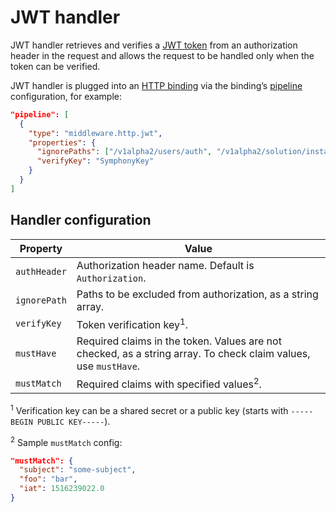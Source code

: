 # JWT handler

JWT handler retrieves and verifies a [JWT token](https://jwt.io/) from an authorization header in the request and allows the request to be handled only when the token can be verified.

JWT handler is plugged into an [HTTP binding](../bindings/http-binding.md) via the binding’s [pipeline](../bindings/http-binding.md#pipeline) configuration, for example:

```json
"pipeline": [
  {
    "type": "middleware.http.jwt",                   
    "properties": {
      "ignorePaths": ["/v1alpha2/users/auth", "/v1alpha2/solution/instances"],
      "verifyKey": "SymphonyKey"
    }
  }
]
```

## Handler configuration

|Property|Value|
|--------|--------|
| `authHeader` | Authorization header name. Default is `Authorization`. |
| `ignorePath` | Paths to be excluded from authorization, as a string array. |
| `verifyKey` | Token verification key<sup>1</sup>. |
| `mustHave` | Required claims in the token. Values are not checked, as a string array. To check claim values, use `mustHave`. |
| `mustMatch` | Required claims with specified values<sup>2</sup>. |

<sup>1</sup> Verification key can be a shared secret or a public key (starts with `-----BEGIN PUBLIC KEY-----`).

<sup>2</sup> Sample `mustMatch` config:

  ```json
  "mustMatch": {
    "subject": "some-subject",
    "foo": "bar",
    "iat": 1516239022.0
  }
  ```
